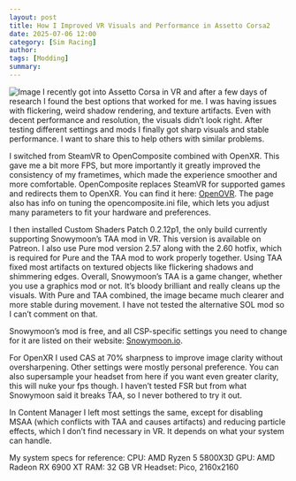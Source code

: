 ```yaml
---
layout: post
title: How I Improved VR Visuals and Performance in Assetto Corsa2
date: 2025-07-06 12:00
category: [Sim Racing] 
author: 
tags: [Modding]
summary: 
---
```

![Image](https://www.roadtovr.com/wp-content/uploads/2017/03/assetto-corsa-vr.jpg)
I recently got into Assetto Corsa in VR and after a few days of research I found the best options that worked for me. I was having issues with flickering, weird shadow rendering, and texture artifacts. Even with decent performance and resolution, the visuals didn’t look right. After testing different settings and mods I finally got sharp visuals and stable performance. I want to share this to help others with similar problems.

I switched from SteamVR to OpenComposite combined with OpenXR. This gave me a bit more FPS, but more importantly it greatly improved the consistency of my frametimes, which made the experience smoother and more comfortable. OpenComposite replaces SteamVR for supported games and redirects them to OpenXR. You can find it here: [OpenOVR](https://gitlab.com/znixian/OpenOVR). The page also has info on tuning the opencomposite.ini file, which lets you adjust many parameters to fit your hardware and preferences.

I then installed Custom Shaders Patch 0.2.12p1, the only build currently supporting Snowymoon’s TAA mod in VR. This version is available on Patreon. I also use Pure mod version 2.57 along with the 2.60 hotfix, which is required for Pure and the TAA mod to work properly together. Using TAA fixed most artifacts on textured objects like flickering shadows and shimmering edges. Overall, Snowymoon’s TAA is a game changer, whether you use a graphics mod or not. It’s bloody brilliant and really cleans up the visuals. With Pure and TAA combined, the image became much clearer and more stable during movement. I have not tested the alternative SOL mod so I can’t comment on that.

Snowymoon’s mod is free, and all CSP-specific settings you need to change for it are listed on their website: [Snowymoon.io](https://snowymoon.io/).

For OpenXR I used CAS at 70% sharpness to improve image clarity without oversharpening. Other settings were mostly personal preference. You can also supersample your headset from here if you want even greater clarity, this will nuke your fps though. I haven’t tested FSR but from what Snowymoon said it breaks TAA, so I never bothered to try it out.

In Content Manager I left most settings the same, except for disabling MSAA (which conflicts with TAA and causes artifacts) and reducing particle effects, which I don’t find necessary in VR. It depends on what your system can handle.

My system specs for reference: CPU: AMD Ryzen 5 5800X3D GPU: AMD Radeon RX 6900 XT RAM: 32 GB VR Headset: Pico, 2160x2160
